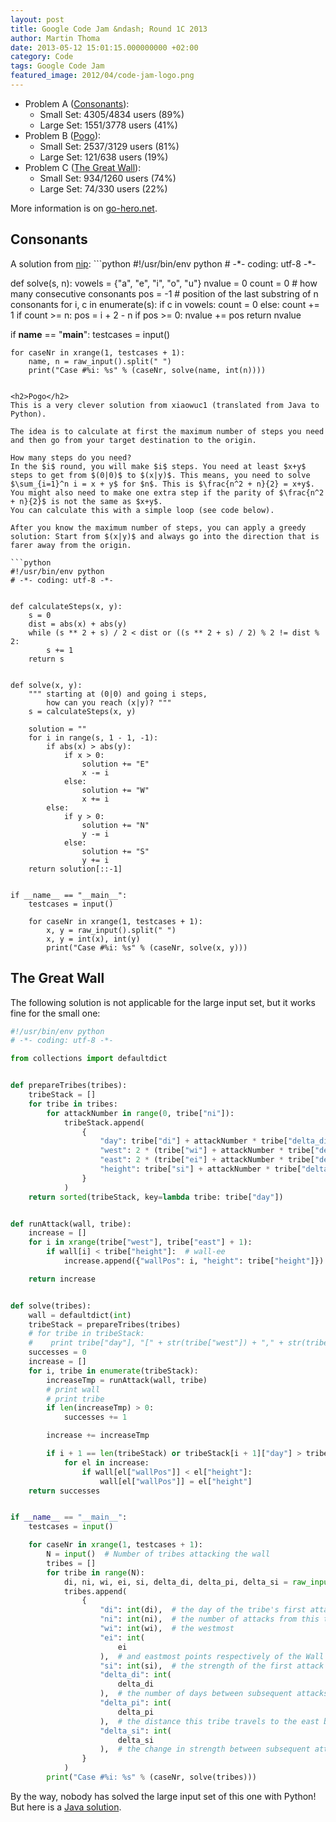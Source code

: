 ```yaml
---
layout: post
title: Google Code Jam &ndash; Round 1C 2013
author: Martin Thoma
date: 2013-05-12 15:01:15.000000000 +02:00
category: Code
tags: Google Code Jam
featured_image: 2012/04/code-jam-logo.png
---
```

<ul>
<li>Problem A (<a href="https://code.google.com/codejam/contest/2437488/dashboard#s=p0">Consonants</a>):
  <ul>
    <li>Small Set: 4305/4834 users (89%)</li>
    <li>Large Set: 1551/3778 users (41%)</li>
  </ul>
<li>Problem B (<a href="https://code.google.com/codejam/contest/2437488/dashboard#s=p1">Pogo</a>):
  <ul>
    <li>Small Set: 2537/3129 users (81%)</li>
    <li>Large Set: 121/638 users (19%)</li>
  </ul>
</li>
<li>Problem C (<a href="https://code.google.com/codejam/contest/2437488/dashboard#s=p2">The Great Wall</a>):
  <ul>
    <li>Small Set: 934/1260 users (74%)</li>
    <li>Large Set: 74/330 users (22%)</li>
  </ul>
</li>
</ul>

More information is on <a href="http://www.go-hero.net/jam/13/round/3">go-hero.net</a>.

<h2>Consonants</h2>
A solution from <a href="http://www.go-hero.net/jam/13/name/nip">nip</a>:
```python
#!/usr/bin/env python
# -*- coding: utf-8 -*-


def solve(s, n):
    vowels = {"a", "e", "i", "o", "u"}
    nvalue = 0
    count = 0  # how many consecutive consonants
    pos = -1  # position of the last substring of n consonants
    for i, c in enumerate(s):
        if c in vowels:
            count = 0
        else:
            count += 1
        if count >= n:
            pos = i + 2 - n
        if pos >= 0:
            nvalue += pos
    return nvalue


if __name__ == "__main__":
    testcases = input()

    for caseNr in xrange(1, testcases + 1):
        name, n = raw_input().split(" ")
        print("Case #%i: %s" % (caseNr, solve(name, int(n))))
```

<h2>Pogo</h2>
This is a very clever solution from xiaowuc1 (translated from Java to Python).

The idea is to calculate at first the maximum number of steps you need and then go from your target destination to the origin.

How many steps do you need?
In the $i$ round, you will make $i$ steps. You need at least $x+y$ steps to get from $(0|0)$ to $(x|y)$. This means, you need to solve $\sum_{i=1}^n i = x + y$ for $n$. This is $\frac{n^2 + n}{2} = x+y$. You might also need to make one extra step if the parity of $\frac{n^2 + n}{2}$ is not the same as $x+y$.
You can calculate this with a simple loop (see code below).

After you know the maximum number of steps, you can apply a greedy solution: Start from $(x|y)$ and always go into the direction that is farer away from the origin.

```python
#!/usr/bin/env python
# -*- coding: utf-8 -*-


def calculateSteps(x, y):
    s = 0
    dist = abs(x) + abs(y)
    while (s ** 2 + s) / 2 < dist or ((s ** 2 + s) / 2) % 2 != dist % 2:
        s += 1
    return s


def solve(x, y):
    """ starting at (0|0) and going i steps, 
        how can you reach (x|y)? """
    s = calculateSteps(x, y)

    solution = ""
    for i in range(s, 1 - 1, -1):
        if abs(x) > abs(y):
            if x > 0:
                solution += "E"
                x -= i
            else:
                solution += "W"
                x += i
        else:
            if y > 0:
                solution += "N"
                y -= i
            else:
                solution += "S"
                y += i
    return solution[::-1]


if __name__ == "__main__":
    testcases = input()

    for caseNr in xrange(1, testcases + 1):
        x, y = raw_input().split(" ")
        x, y = int(x), int(y)
        print("Case #%i: %s" % (caseNr, solve(x, y)))
```

<h2>The Great Wall</h2>
The following solution is not applicable for the large input set, but it works fine for the small one:

```python
#!/usr/bin/env python
# -*- coding: utf-8 -*-

from collections import defaultdict


def prepareTribes(tribes):
    tribeStack = []
    for tribe in tribes:
        for attackNumber in range(0, tribe["ni"]):
            tribeStack.append(
                {
                    "day": tribe["di"] + attackNumber * tribe["delta_di"],
                    "west": 2 * (tribe["wi"] + attackNumber * tribe["delta_pi"]),
                    "east": 2 * (tribe["ei"] + attackNumber * tribe["delta_pi"]),
                    "height": tribe["si"] + attackNumber * tribe["delta_si"],
                }
            )
    return sorted(tribeStack, key=lambda tribe: tribe["day"])


def runAttack(wall, tribe):
    increase = []
    for i in xrange(tribe["west"], tribe["east"] + 1):
        if wall[i] < tribe["height"]:  # wall-ee
            increase.append({"wallPos": i, "height": tribe["height"]})

    return increase


def solve(tribes):
    wall = defaultdict(int)
    tribeStack = prepareTribes(tribes)
    # for tribe in tribeStack:
    #    print tribe["day"], "[" + str(tribe["west"]) + "," + str(tribe["east"])+"]", tribe["height"]
    successes = 0
    increase = []
    for i, tribe in enumerate(tribeStack):
        increaseTmp = runAttack(wall, tribe)
        # print wall
        # print tribe
        if len(increaseTmp) > 0:
            successes += 1

        increase += increaseTmp

        if i + 1 == len(tribeStack) or tribeStack[i + 1]["day"] > tribe["day"]:
            for el in increase:
                if wall[el["wallPos"]] < el["height"]:
                    wall[el["wallPos"]] = el["height"]
    return successes


if __name__ == "__main__":
    testcases = input()

    for caseNr in xrange(1, testcases + 1):
        N = input()  # Number of tribes attacking the wall
        tribes = []
        for tribe in range(N):
            di, ni, wi, ei, si, delta_di, delta_pi, delta_si = raw_input().split(" ")
            tribes.append(
                {
                    "di": int(di),  # the day of the tribe's first attack
                    "ni": int(ni),  # the number of attacks from this tribe
                    "wi": int(wi),  # the westmost
                    "ei": int(
                        ei
                    ),  # and eastmost points respectively of the Wall attacked on the first attack
                    "si": int(si),  # the strength of the first attack
                    "delta_di": int(
                        delta_di
                    ),  # the number of days between subsequent attacks by this tribe
                    "delta_pi": int(
                        delta_pi
                    ),  # the distance this tribe travels to the east between subsequent attacks (if this is negative, the tribe travels to the west)
                    "delta_si": int(
                        delta_si
                    ),  # the change in strength between subsequent attacks
                }
            )
        print("Case #%i: %s" % (caseNr, solve(tribes)))
```

By the way, nobody has solved the large input set of this one with Python! But here is a <a href="http://www.go-hero.net/jam/13/name/eatmore">Java solution</a>.
